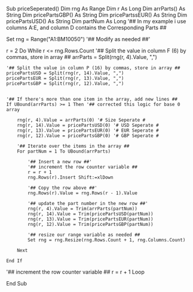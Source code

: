 Sub priceSeperated()
Dim rng As Range
Dim r As Long
Dim arrParts() As String
Dim pricePartsGBP() As String
Dim pricePartssEUR() As String
Dim pricePartsUSD() As String
Dim partNum As Long
'## In my example i use columns A:E, and column D contains the Corresponding Parts ##

Set rng = Range("A1:BM10050") '## Modify as needed ##'

r = 2
Do While r <= rng.Rows.Count
    '## Split the value in column F (6) by commas, store in array ##
    arrParts = Split(rng(r, 4).Value, ",")

    '## Split the value in column P (16) by commas, store in array ##
    pricePartsUSD = Split(rng(r, 14).Value, ",")
    pricePartsEUR = Split(rng(r, 13).Value, ",")
    pricePartsGBP = Split(rng(r, 12).Value, ",")
    

    '## If there's more than one item in the array, add new lines ##
    If UBound(arrParts) >= 1 Then '## corrected this logic for base 0 array

        rng(r, 4).Value = arrParts(0) '# Size Seperate #
        rng(r, 14).Value = pricePartsUSD(0) '# USD Seperate #
        rng(r, 13).Value = pricePartsEUR(0) '# EUR Seperate #
        rng(r, 12).Value = pricePartsGBP(0) '# GBP Seperate #

        '## Iterate over the items in the array ##
        For partNum = 1 To UBound(arrParts)

            '## Insert a new row ##'
            '## increment the row counter variable ##
            r = r + 1
            rng.Rows(r).Insert Shift:=xlDown

            '## Copy the row above ##'
            rng.Rows(r).Value = rng.Rows(r - 1).Value

            '## update the part number in the new row ##'
            rng(r, 4).Value = Trim(arrParts(partNum))
            rng(r, 14).Value = Trim(pricePartsUSD(partNum))
            rng(r, 13).Value = Trim(pricePartsEUR(partNum))
            rng(r, 12).Value = Trim(pricePartsGBP(partNum))

            '## resize our range variable as needed ##
            Set rng = rng.Resize(rng.Rows.Count + 1, rng.Columns.Count)

        Next

    End If
'## increment the row counter variable ##
r = r + 1
Loop

End Sub
